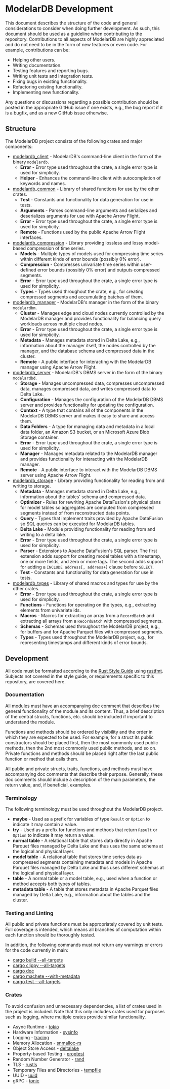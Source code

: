 # ModelarDB Development
This document describes the structure of the code and general considerations to consider when doing further development.
As such, this document should be used as a guideline when contributing to the repository. Contributions to all aspects
of ModelarDB are highly appreciated and do not need to be in the form of new features or even code. For example,
contributions can be:

- Helping other users.
- Writing documentation.
- Testing features and reporting bugs.
- Writing unit tests and integration tests.
- Fixing bugs in existing functionality.
- Refactoring existing functionality.
- Implementing new functionality.

Any questions or discussions regarding a possible contribution should be posted in the appropriate GitHub issue if one
exists, e.g., the bug report if it is a bugfix, and as a new GitHub issue otherwise.

## Structure
The ModelarDB project consists of the following crates and major components:

- [modelardb_client](/crates/modelardb_client) - ModelarDB's command-line client in the form of the binary `modelardb`.
  - **Error** - Error type used throughout the crate, a single error type is used for simplicity.
  - **Helper** - Enhances the command-line client with autocompletion of keywords and names.
- [modelardb_common](/crates/modelardb_common) - Library of shared functions for use by the other crates.
  - **Test** - Constants and functionality for data generation for use in tests.
  - **Arguments** - Parses command-line arguments and serializes and deserializes arguments for use with Apache Arrow
  Flight.
  - **Error** - Error type used throughout the crate, a single error type is used for simplicity.
  - **Remote** - Functions used by the public Apache Arrow Flight interfaces.
- [modelardb_compression](/crates/modelardb_compression) - Library providing lossless and lossy model-based compression
of time series.
  - **Models** - Multiple types of models used for compressing time series within different kinds of error bounds
  (possibly 0% error).
  - **Compression** - Compresses univariate time series within user-defined error bounds (possibly 0% error) and outputs
  compressed segments.
  - **Error** - Error type used throughout the crate, a single error type is used for simplicity.
  - **Types** - Types used throughout the crate, e.g., for creating compressed segments and accumulating batches of
  them.
- [modelardb_manager](/crates/modelardb_manager) - ModelarDB's manager in the form of the binary `modelardbm`.
  - **Cluster** - Manages edge and cloud nodes currently controlled by the ModelarDB manager and provides functionality
  for balancing query workloads across multiple cloud nodes.
  - **Error** - Error type used throughout the crate, a single error type is used for simplicity.
  - **Metadata** - Manages metadata stored in Delta Lake, e.g., information about the manager itself, the nodes
  controlled by the manager, and the database schema and compressed data in the cluster.
  - **Remote** - A public interface for interacting with the ModelarDB manager using Apache Arrow Flight.
- [modelardb_server](/crates/modelardb_server) - ModelarDB's DBMS server in the form of the binary `modelardbd`.
  - **Storage** - Manages uncompressed data, compresses uncompressed data, manages compressed data, and writes
  compressed data to Delta Lake.
  - **Configuration** - Manages the configuration of the ModelarDB DBMS server and provides functionality for updating
  the configuration.
  - **Context** - A type that contains all of the components in the ModelarDB DBMS server and makes it easy to share and
  access them.
  - **Data Folders** - A type for managing data and metadata in a local data folder, an Amazon S3 bucket, or an
  Microsoft Azure Blob Storage container.
  - **Error** - Error type used throughout the crate, a single error type is used for simplicity.
  - **Manager** - Manages metadata related to the ModelarDB manager and provides functionality for interacting with the
  ModelarDB manager.
  - **Remote** - A public interface to interact with the ModelarDB DBMS server using Apache Arrow Flight.
- [modelardb_storage](/crates/modelardb_storage) - Library providing functionality for reading from and writing to
storage.
  - **Metadata** - Manages metadata stored in Delta Lake, e.g., information about the tables' schema and compressed
  data.
  - **Optimizer** - Rules for rewriting Apache DataFusion's physical plans for model tables so aggregates are computed
  from compressed segments instead of from reconstructed data points.
  - **Query** - Types that implement traits provided by Apache DataFusion so SQL queries can be executed for ModelarDB
  tables.
  - **Delta Lake** - Module providing functionality for reading from and writing to a delta lake.
  - **Error** - Error type used throughout the crate, a single error type is used for simplicity.
  - **Parser** - Extensions to Apache DataFusion's SQL parser. The first extension adds support for creating model
  tables with a timestamp, one or more fields, and zero or more tags. The second adds support for adding a `INCLUDE
  address[, address+]` clause before `SELECT`.
  - **Test** - Constants and functionality for data generation for use in tests.
- [modelardb_types](/crates/modelardb_types) - Library of shared macros and types for use by the other crates.
  - **Error** - Error type used throughout the crate, a single error type is used for simplicity.
  - **Functions** - Functions for operating on the types, e.g., extracting elements from univariate ids.
  - **Macros** - Macros for extracting an array from a `RecordBatch` and extracting all arrays from a `RecordBatch` with
  compressed segments.
  - **Schemas** - Schemas used throughout the ModelarDB project, e.g., for buffers and for Apache Parquet files with
  compressed segments.
  - **Types** - Types used throughout the ModelarDB project, e.g., for representing timestamps and different kinds of
  error bounds.

## Development
All code must be formatted according to the [Rust Style
Guide](https://github.com/rust-dev-tools/fmt-rfcs/blob/master/guide/guide.md) using
[rustfmt](https://github.com/rust-lang/rustfmt). Subjects not covered in the style guide, or requirements specific to
this repository, are covered here.

### Documentation
All modules must have an accompanying doc comment that describes the general functionality of the module and its
content. Thus, a brief description of the central structs, functions, etc. should be included if important to understand
the module.

Functions and methods should be ordered by visibility and the order in which they are expected to be used. For example,
for a struct its public constructors should be placed first, then the most commonly used public methods, then the 2nd
most commonly used public methods, and so on. Private functions and methods should be placed right after the last public
function or method that calls them.

All public and private structs, traits, functions, and methods must have accompanying doc comments that describe their
purpose. Generally, these doc comments should include a description of the main parameters, the return value, and, if
beneficial, examples.

### Terminology
The following terminology must be used throughout the ModelarDB project.

- **maybe** - Used as a prefix for variables of type `Result` or `Option` to indicate it may contain a value.
- **try** - Used as a prefix for functions and methods that return `Result` or `Option` to indicate it may return a
value.
- **normal table** - A relational table that stores data directly in Apache Parquet files managed by Delta Lake and thus
uses the same schema at the logical and physical layer.
- **model table** - A relational table that stores time series data as compressed segments containing metadata and models
in Apache Parquet files managed by Delta Lake and thus uses different schemas at the logical and physical layer.
- **table** - A normal table or a model table, e.g., used when a function or method accepts both types of tables.
- **metadata table** - A table that stores metadata in Apache Parquet files managed by Delta Lake, e.g., information about
the tables and the cluster.

### Testing and Linting
All public and private functions must be appropriately covered by unit tests. Full coverage is intended, which means all
branches of computation within each function should be thoroughly tested.

In addition, the following commands must not return any warnings or errors for the code currently in main:
- [cargo build --all-targets](https://doc.rust-lang.org/cargo/commands/cargo-build.html)
- [cargo clippy --all-targets](https://github.com/rust-lang/rust-clippy)
- [cargo doc](https://doc.rust-lang.org/cargo/commands/cargo-doc.html)
- [cargo machete --with-metadata](https://github.com/bnjbvr/cargo-machete)
- [cargo test --all-targets](https://doc.rust-lang.org/cargo/commands/cargo-test.html)

### Crates
To avoid confusion and unnecessary dependencies, a list of crates used in the project is included. Note that this only
includes crates used for purposes such as logging, where multiple crates provide similar functionality.

- Async Runtime - [tokio](https://crates.io/crates/tokio)
- Hardware Information - [sysinfo](https://crates.io/crates/sysinfo)
- Logging - [tracing](https://crates.io/crates/tracing)
- Memory Allocation - [snmalloc-rs](https://crates.io/crates/snmalloc-rs)
- Object Store Access - [deltalake](https://crates.io/crates/deltalake)
- Property-based Testing - [proptest](https://crates.io/crates/proptest)
- Random Number Generator - [rand](https://crates.io/crates/rand)
- TLS - [rustls](https://crates.io/crates/rustls)
- Temporary Files and Directories - [tempfile](https://crates.io/crates/tempfile)
- UUID - [uuid](https://crates.io/crates/uuid)
- gRPC - [tonic](https://crates.io/crates/tonic)

